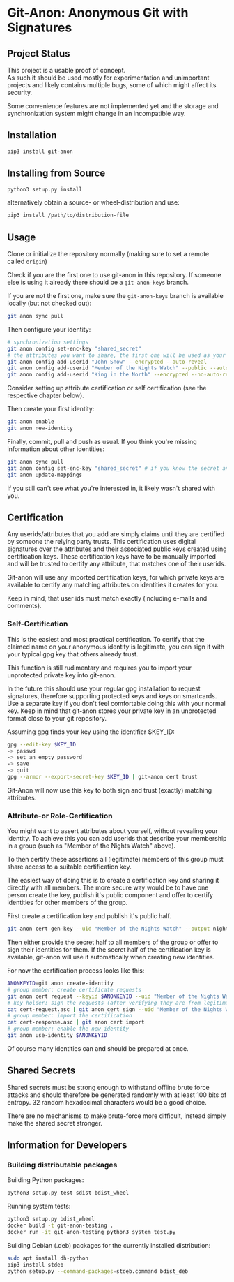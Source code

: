 # Git-Anon: Anonymous Git with Signatures

## Project Status
This project is a usable proof of concept.  
As such it should be used mostly for experimentation and unimportant projects and likely contains multiple bugs, some of which might affect its security.

Some convenience features are not implemented yet and the storage and synchronization system might change in an incompatible way.

## Installation
```bash
pip3 install git-anon
```

## Installing from Source
```bash
python3 setup.py install
```
alternatively obtain a source- or wheel-distribution and use:
```bash
pip3 install /path/to/distribution-file
```

## Usage
Clone or initialize the repository normally (making sure to set a remote called ```origin```)

Check if you are the first one to use git-anon in this repository. If someone else is using it already there should be a ```git-anon-keys``` branch.

If you are not the first one, make sure the ```git-anon-keys``` branch is available locally (but not checked out):
```bash
git anon sync pull
```
Then configure your identity:
```bash
# synchronization settings
git anon config set-enc-key "shared_secret"
# the attributes you want to share, the first one will be used as your "name" 
git anon config add-userid "John Snow" --encrypted --auto-reveal
git anon config add-userid "Member of the Nights Watch" --public --auto-reveal
git anon config add-userid "King in the North" --encrypted --no-auto-reveal
```
Consider setting up attribute certification or self certification (see the respective chapter below).

Then create your first identity:
```bash
git anon enable
git anon new-identity
```
Finally, commit, pull and push as usual.
If you think you're missing information about other identities:
```bash
git anon sync pull
git anon config set-enc-key "shared_secret" # if you know the secret and haven't provided it before
git anon update-mappings
```
If you still can't see what you're interested in, it likely wasn't shared with you.

## Certification
Any userids/attributes that you add are simply claims until they are certified by someone the relying party trusts.
This certification uses digital signatures over the attributes and their associated public keys created using certification keys.
These certification keys have to be manually imported and will be trusted to certify any attribute, that matches one of their userids.

Git-anon will use any imported certification keys, for which private keys are available to certify any matching attributes on identities it creates for you.

Keep in mind, that user ids must match exactly (including e-mails and comments).

### Self-Certification
This is the easiest and most practical certification. 
To certify that the claimed name on your anonymous identity is legitimate, you can sign it with your typical gpg key that others already trust.

This function is still rudimentary and requires you to import your unprotected private key into git-anon.

In the future this should use your regular gpg installation to request signatures, therefore supporting protected keys and keys on smartcards.
Use a separate key if you don't feel comfortable doing this with your normal key. Keep in mind that git-anon stores your private key in an unprotected format close to your git repository.

Assuming gpg finds your key using the identifier $KEY_ID:
```bash
gpg --edit-key $KEY_ID
-> passwd
-> set an empty password
-> save
-> quit
gpg --armor --export-secret-key $KEY_ID | git-anon cert trust 
```
Git-Anon will now use this key to both sign and trust (exactly) matching attributes.

### Attribute-or Role-Certification
You might want to assert attributes about yourself, without revealing your identity. 
To achieve this you can add userids that describe your membership in a group (such as "Member of the Nights Watch" above).

To then certify these assertions all (legitimate) members of this group must share access to a suitable certification key.

The easiest way of doing this is to create a certification key and sharing it directly with all members.
The more secure way would be to have one person create the key, publish it's public component and offer to certify identities for other members of the group.

First create a certification key and publish it's public half.
```bash
git anon cert gen-key --uid "Member of the Nights Watch" --output nights_watch.pub --output-secret-key nights_watch.key
```

Then either provide the secret half to all members of the group or offer to sign their identities for them.
If the secret half of the certification key is available, git-anon will use it automatically when creating new identities.

For now the certification process looks like this:
```bash
ANONKEYID=git anon create-identity
# group member: create certificate requests
git anon cert request --keyid $ANONKEYID --uid "Member of the Nights Watch" > cert-reqeust.asc
# key holder: sign the requests (after verifying they are from legitimate members)
cat cert-request.asc | git anon cert sign --uid "Member of the Nights Watch" > cert-response.asc
# group member: import the certification
cat cert-response.asc | git anon cert import
# group member: enable the new identity
git anon use-identity $ANONKEYID   
```
Of course many identities can and should be prepared at once.

## Shared Secrets
Shared secrets must be strong enough to withstand offline brute force attacks 
and should therefore be generated randomly with at least 100 bits of entropy.
32 random hexadecimal characters would be a good choice.

There are no mechanisms to make brute-force more difficult, instead simply make the shared secret stronger.

## Information for Developers
### Building distributable packages
Building Python packages:
```bash
python3 setup.py test sdist bdist_wheel
```

Running system tests:
```bash
python3 setup.py bdist_wheel
docker build -t git-anon-testing .
docker run -it git-anon-testing python3 system_test.py
```

Building Debian (.deb) packages for the currently installed distribution:
```bash
sudo apt install dh-python
pip3 install stdeb
python setup.py --command-packages=stdeb.command bdist_deb
```
